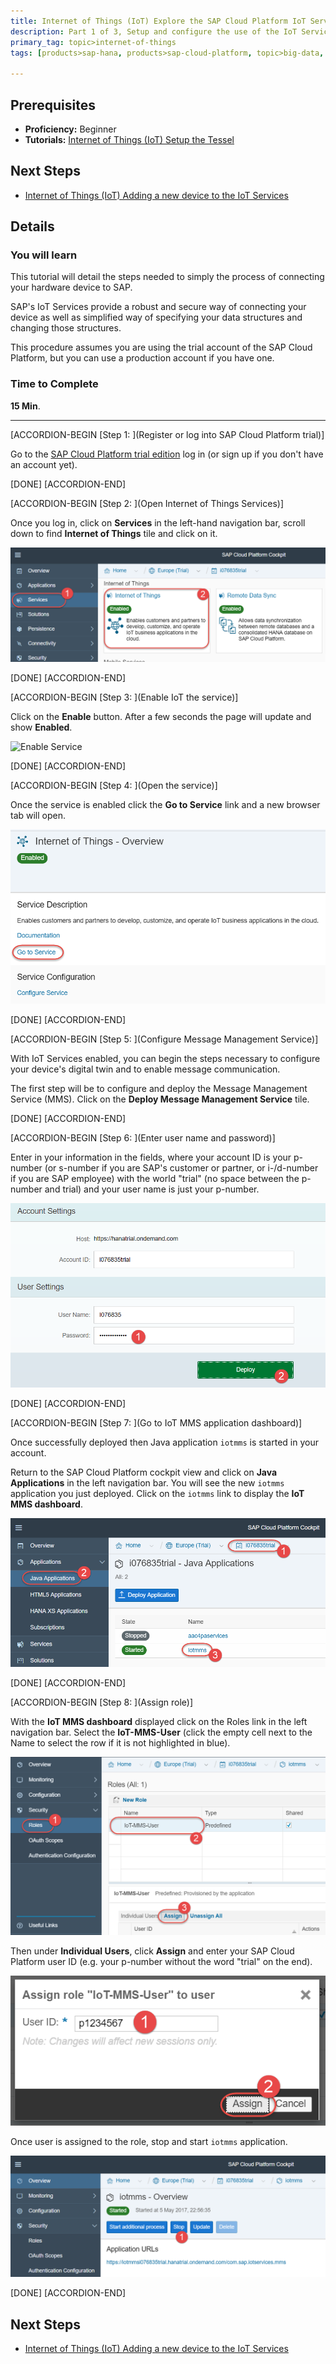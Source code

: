 ```yaml
---
title: Internet of Things (IoT) Explore the SAP Cloud Platform IoT Services
description: Part 1 of 3, Setup and configure the use of the IoT Services with SAP Cloud Platform
primary_tag: topic>internet-of-things
tags: [products>sap-hana, products>sap-cloud-platform, topic>big-data, topic>internet-of-things, tutorial>beginner ]

---
```


## Prerequisites  
- **Proficiency:** Beginner
- **Tutorials:** [Internet of Things (IoT) Setup the Tessel](http://www.sap.com/developer/how-tos/2016/09/iot-tessel.html)


## Next Steps
- [Internet of Things (IoT) Adding a new device to the IoT Services](http://www.sap.com/developer/tutorials/iot-part7-add-device.html)

## Details
### You will learn

This tutorial will detail the steps needed to simply the process of connecting your hardware device to SAP.

SAP's IoT Services provide a robust and secure way of connecting your device as well as simplified way of specifying your data structures and changing those structures.

This procedure assumes you are using the trial account of the SAP Cloud Platform, but you can use a production account if you have one.

### Time to Complete
**15 Min**.

---

[ACCORDION-BEGIN [Step 1: ](Register or log into SAP Cloud Platform trial)]

Go to the [SAP Cloud Platform trial edition](https://account.hanatrial.ondemand.com/cockpit) log in (or sign up if you don't have an account yet).

[DONE]
[ACCORDION-END]

[ACCORDION-BEGIN [Step 2: ](Open Internet of Things Services)]

Once you log in, click on **Services** in the left-hand navigation bar, scroll down to find **Internet of Things** tile and click on it.

![Services](p6-2.png)

[DONE]
[ACCORDION-END]

[ACCORDION-BEGIN [Step 3: ](Enable IoT the service)]

Click on the **Enable** button. After a few seconds the page will update and show **Enabled**.

![Enable Service](p6_3a.png)

[DONE]
[ACCORDION-END]

[ACCORDION-BEGIN [Step 4: ](Open the service)]

Once the service is enabled click the **Go to Service** link and a new browser tab will open.

![Access Service](p6_4.png)

[DONE]
[ACCORDION-END]

[ACCORDION-BEGIN [Step 5: ](Configure Message Management Service)]

With IoT Services enabled, you can begin the steps necessary to configure your device's digital twin and to enable message communication.

The first step will be to configure and deploy the Message Management Service (MMS). Click on the **Deploy Message Management Service** tile.

[DONE]
[ACCORDION-END]

[ACCORDION-BEGIN [Step 6: ](Enter user name and password)]

Enter in your information in the fields, where your account ID is your p-number (or s-number if you are SAP's customer or partner, or i-/d-number if you are SAP employee) with the world "trial" (no space between the p-number and trial) and your user name is just your p-number.

![Deploy Service](p6_6a.png)

[DONE]
[ACCORDION-END]

[ACCORDION-BEGIN [Step 7: ](Go to IoT MMS application dashboard)]

Once successfully deployed then Java application `iotmms` is started in your account.

Return to the SAP Cloud Platform cockpit view and click on **Java Applications** in the left navigation bar. You will see the new `iotmms` application you just deployed. Click on the `iotmms` link to display the **IoT MMS dashboard**.

![Deployed application](p6_7.png)

[DONE]
[ACCORDION-END]

[ACCORDION-BEGIN [Step 8: ](Assign role)]

With the **IoT MMS dashboard** displayed click on the Roles link in the left navigation bar. Select the **IoT-MMS-User** (click the empty cell next to the Name to select the row if it is not highlighted in blue).

![Authorizations](p6_8.png)

Then under **Individual Users**, click **Assign** and enter your SAP Cloud Platform user ID (e.g. your p-number without the word "trial" on the end).

![Assign Role](p6_9.png)

Once user is assigned to the role, stop and start `iotmms` application.

![Start/stop](p6_10.png)

[DONE]
[ACCORDION-END]


## Next Steps
- [Internet of Things (IoT) Adding a new device to the IoT Services](http://www.sap.com/developer/tutorials/iot-part7-add-device.html)
